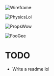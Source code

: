 ![Wireframe](https://github.com/Kermalis/SpeedRacerTool/assets/29823718/82762fde-3214-4080-b049-4cf3047588d7)

![PhysicsLol](https://github.com/Kermalis/SpeedRacerTool/assets/29823718/57b204b8-2240-4eed-a27c-0e598b463c74)

![PropsWow](https://github.com/Kermalis/SpeedRacerTool/assets/29823718/e4ff604c-f1e9-42e4-b5f3-b34c1e737528)

![FooGee](https://github.com/Kermalis/SpeedRacerTool/assets/29823718/90d0c9ee-80b2-4cfb-98f0-6a87bfbfed7e)


# TODO
* Write a readme lol
